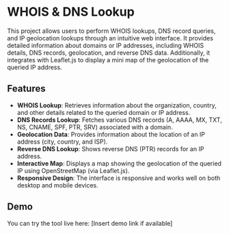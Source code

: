 # WHOIS & DNS Lookup

This project allows users to perform WHOIS lookups, DNS record queries, and IP geolocation lookups through an intuitive web interface. It provides detailed information about domains or IP addresses, including WHOIS details, DNS records, geolocation, and reverse DNS data. Additionally, it integrates with Leaflet.js to display a mini map of the geolocation of the queried IP address.

## Features

- **WHOIS Lookup**: Retrieves information about the organization, country, and other details related to the queried domain or IP address.<br>
- **DNS Records Lookup**: Fetches various DNS records (A, AAAA, MX, TXT, NS, CNAME, SPF, PTR, SRV) associated with a domain.<br>
- **Geolocation Data**: Provides information about the location of an IP address (city, country, and ISP).<br>
- **Reverse DNS Lookup**: Shows reverse DNS (PTR) records for an IP address.<br>
- **Interactive Map**: Displays a map showing the geolocation of the queried IP using OpenStreetMap (via Leaflet.js).<br>
- **Responsive Design**: The interface is responsive and works well on both desktop and mobile devices.<br>

## Demo

You can try the tool live here: [Insert demo link if available]

